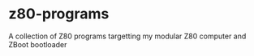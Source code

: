 # z80-programs
A collection of Z80 programs targetting my modular Z80 computer and ZBoot bootloader
